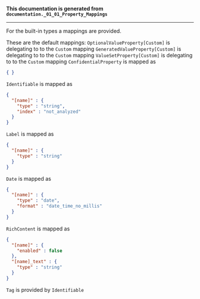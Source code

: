 **This documentation is generated from `documentation._01_01_Property_Mappings`**

---
For the built-in types a mappings are provided.

These are the default mappings:
`OptionalValueProperty[Custom]` is delegating to to the `Custom` mapping
`GeneratedValueProperty[Custom]` is delegating to to the `Custom` mapping
`ValueSetProperty[Custom]` is delegating to to the `Custom` mapping
`ConfidentialProperty` is mapped as
```json
{ }
```
`Identifiable` is mapped as
```json
{
  "[name]" : {
    "type" : "string",
    "index" : "not_analyzed"
  }
}
```
`Label` is mapped as
```json
{
  "[name]" : {
    "type" : "string"
  }
}
```
`Date` is mapped as
```json
{
  "[name]" : {
    "type" : "date",
    "format" : "date_time_no_millis"
  }
}
```
`RichContent` is mapped as
```json
{
  "[name]" : {
    "enabled" : false
  },
  "[name]_text" : {
    "type" : "string"
  }
}
```
`Tag` is provided by `Identifiable`
